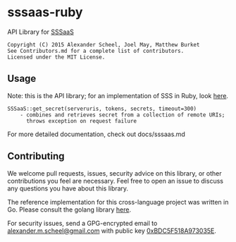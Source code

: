 # sssaas-ruby
API Library for [SSSaaS](http://sssaas.com)

    Copyright (C) 2015 Alexander Scheel, Joel May, Matthew Burket  
    See Contributors.md for a complete list of contributors.  
    Licensed under the MIT License.  

## Usage
Note: this is the API library; for an implementation of SSS in Ruby, look [here](https://github.com/SSSAAS/sssaas-ruby).

    SSSaaS::get_secret(serveruris, tokens, secrets, timeout=300)
        - combines and retrieves secret from a collection of remote URIs;  
          throws exception on request failure

For more detailed documentation, check out docs/sssaas.md

## Contributing
We welcome pull requests, issues, security advice on this library, or other
contributions you feel are necessary. Feel free to open an issue to discuss
any questions you have about this library.

The reference implementation for this cross-language project was written in Go.
Please consult the golang library [here](https://github.com/SSSAAS/sssaas-golang).

For security issues, send a GPG-encrypted email to
<alexander.m.scheel@gmail.com> with public key
[0xBDC5F518A973035E](https://pgp.mit.edu/pks/lookup?op=vindex&search=0xBDC5F518A973035E).
